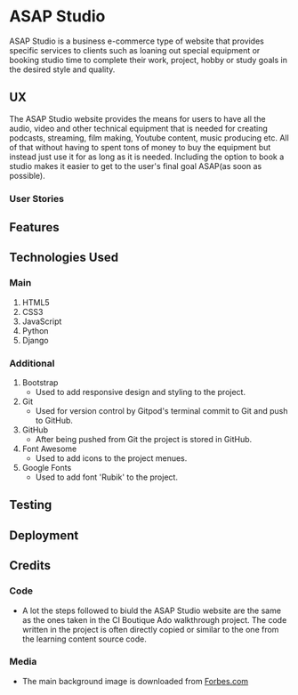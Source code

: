 # ASAP Studio

<!-- ASAP Studio Live Link! -->

ASAP Studio is a business e-commerce type of website that provides specific services to 
clients such as loaning out special equipment or booking studio time to complete their
work, project, hobby or study goals in the desired style and quality.

## UX

The ASAP Studio website provides the means for users to have all the audio, video and other
technical equipment that is needed for creating podcasts, streaming, film making, Youtube content,
music producing etc. All of that without having to spent tons of money to buy the equipment but 
instead just use it for as long as it is needed. Including the option to book a studio makes it 
easier to get to the user's final goal ASAP(as soon as possible).

### User Stories


## Features


## Technologies Used

### Main

1. HTML5
2. CSS3
3. JavaScript
4. Python
5. Django 

### Additional

1. Bootstrap
   * Used to add responsive design and styling to the project.
2. Git
   * Used for version control by Gitpod's terminal commit to Git and push to GitHub.
3. GitHub
   * After being pushed from Git the project is stored in GitHub.
4. Font Awesome
   * Used to add icons to the project menues.
5. Google Fonts
   * Used to add font 'Rubik' to the project.


## Testing 


## Deployment


## Credits

### Code 

* A lot the steps followed to biuld the ASAP Studio website are the same as the ones taken in 
the CI Boutique Ado walkthrough project. The code written in the project is often directly copied 
or similar to the one from the learning content source code.  

### Media

* The main background image is downloaded from [Forbes.com](https://www.forbes.com/) 

